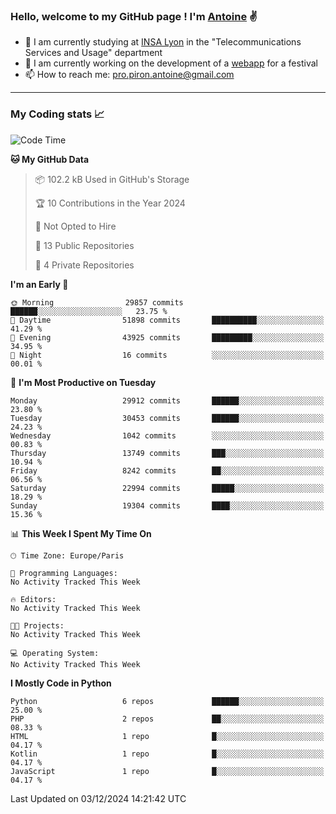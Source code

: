 ### Hello, welcome to my GitHub page ! I'm [Antoine](https://github.com/AntoinePiron) ✌️

- 🌱 I am currently studying at [INSA Lyon](https://www.insa-lyon.fr) in the "Telecommunications Services and Usage" department
- 🔭 I am currently working on the development of a [webapp](https://github.com/24HeuresINSA/Overbookd) for a festival
- 📫 How to reach me: [pro.piron.antoine@gmail.com](mailto:pro.piron.antoine@gmail.com)

---

### My Coding stats 📈
<!--START_SECTION:waka-->
![Code Time](http://img.shields.io/badge/Code%20Time-214%20hrs%209%20mins-blue)

**🐱 My GitHub Data** 

> 📦 102.2 kB Used in GitHub's Storage 
 > 
> 🏆 10 Contributions in the Year 2024
 > 
> 🚫 Not Opted to Hire
 > 
> 📜 13 Public Repositories 
 > 
> 🔑 4 Private Repositories 
 > 
**I'm an Early 🐤** 

```text
🌞 Morning                29857 commits       ██████░░░░░░░░░░░░░░░░░░░   23.75 % 
🌆 Daytime                51898 commits       ██████████░░░░░░░░░░░░░░░   41.29 % 
🌃 Evening                43925 commits       █████████░░░░░░░░░░░░░░░░   34.95 % 
🌙 Night                  16 commits          ░░░░░░░░░░░░░░░░░░░░░░░░░   00.01 % 
```
📅 **I'm Most Productive on Tuesday** 

```text
Monday                   29912 commits       ██████░░░░░░░░░░░░░░░░░░░   23.80 % 
Tuesday                  30453 commits       ██████░░░░░░░░░░░░░░░░░░░   24.23 % 
Wednesday                1042 commits        ░░░░░░░░░░░░░░░░░░░░░░░░░   00.83 % 
Thursday                 13749 commits       ███░░░░░░░░░░░░░░░░░░░░░░   10.94 % 
Friday                   8242 commits        ██░░░░░░░░░░░░░░░░░░░░░░░   06.56 % 
Saturday                 22994 commits       █████░░░░░░░░░░░░░░░░░░░░   18.29 % 
Sunday                   19304 commits       ████░░░░░░░░░░░░░░░░░░░░░   15.36 % 
```


📊 **This Week I Spent My Time On** 

```text
🕑︎ Time Zone: Europe/Paris

💬 Programming Languages: 
No Activity Tracked This Week

🔥 Editors: 
No Activity Tracked This Week

🐱‍💻 Projects: 
No Activity Tracked This Week

💻 Operating System: 
No Activity Tracked This Week
```

**I Mostly Code in Python** 

```text
Python                   6 repos             ██████░░░░░░░░░░░░░░░░░░░   25.00 % 
PHP                      2 repos             ██░░░░░░░░░░░░░░░░░░░░░░░   08.33 % 
HTML                     1 repo              █░░░░░░░░░░░░░░░░░░░░░░░░   04.17 % 
Kotlin                   1 repo              █░░░░░░░░░░░░░░░░░░░░░░░░   04.17 % 
JavaScript               1 repo              █░░░░░░░░░░░░░░░░░░░░░░░░   04.17 % 
```




 Last Updated on 03/12/2024 14:21:42 UTC
<!--END_SECTION:waka-->
